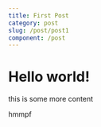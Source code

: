 ```yaml
---
title: First Post
category: post
slug: /post/post1
component: /post
---
```


# Hello world!

this is some more content

hmmpf

